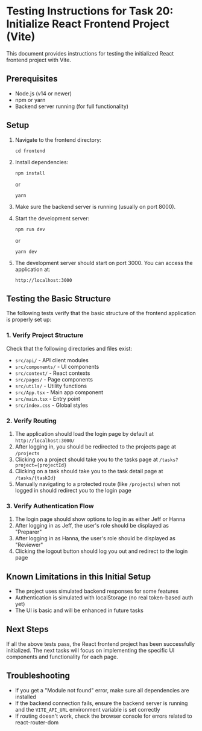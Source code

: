 # Testing Instructions for Task 20: Initialize React Frontend Project (Vite)

This document provides instructions for testing the initialized React frontend project with Vite.

## Prerequisites

- Node.js (v14 or newer)
- npm or yarn
- Backend server running (for full functionality)

## Setup

1. Navigate to the frontend directory:
   ```
   cd frontend
   ```

2. Install dependencies:
   ```
   npm install
   ```
   or
   ```
   yarn
   ```

3. Make sure the backend server is running (usually on port 8000).

4. Start the development server:
   ```
   npm run dev
   ```
   or
   ```
   yarn dev
   ```

5. The development server should start on port 3000. You can access the application at:
   ```
   http://localhost:3000
   ```

## Testing the Basic Structure

The following tests verify that the basic structure of the frontend application is properly set up:

### 1. Verify Project Structure

Check that the following directories and files exist:
- `src/api/` - API client modules
- `src/components/` - UI components
- `src/context/` - React contexts
- `src/pages/` - Page components
- `src/utils/` - Utility functions
- `src/App.tsx` - Main app component
- `src/main.tsx` - Entry point
- `src/index.css` - Global styles

### 2. Verify Routing

1. The application should load the login page by default at `http://localhost:3000/`
2. After logging in, you should be redirected to the projects page at `/projects`
3. Clicking on a project should take you to the tasks page at `/tasks?project={projectId}`
4. Clicking on a task should take you to the task detail page at `/tasks/{taskId}`
5. Manually navigating to a protected route (like `/projects`) when not logged in should redirect you to the login page

### 3. Verify Authentication Flow

1. The login page should show options to log in as either Jeff or Hanna
2. After logging in as Jeff, the user's role should be displayed as "Preparer"
3. After logging in as Hanna, the user's role should be displayed as "Reviewer"
4. Clicking the logout button should log you out and redirect to the login page

## Known Limitations in this Initial Setup

- The project uses simulated backend responses for some features
- Authentication is simulated with localStorage (no real token-based auth yet)
- The UI is basic and will be enhanced in future tasks

## Next Steps

If all the above tests pass, the React frontend project has been successfully initialized. The next tasks will focus on implementing the specific UI components and functionality for each page.

## Troubleshooting

- If you get a "Module not found" error, make sure all dependencies are installed
- If the backend connection fails, ensure the backend server is running and the `VITE_API_URL` environment variable is set correctly
- If routing doesn't work, check the browser console for errors related to react-router-dom
